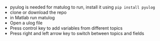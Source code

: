 - pyulog is needed for matulog to run, install it using ```pip install pyulog```
- clone or download the repo
- in Matlab run matulog
- Open a ulog file
- Press control key to add variables from different topics
- Press right and left arrow key to switch between topics and fields
